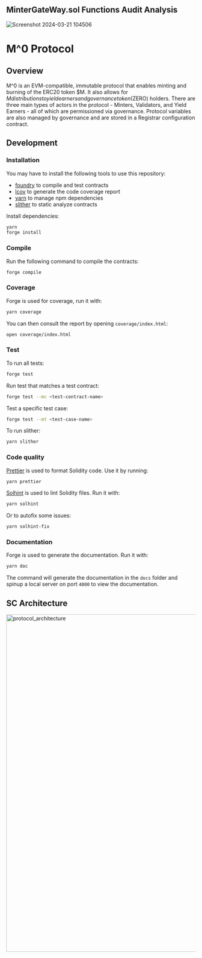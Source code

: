 ## MinterGateWay.sol Functions Audit Analysis
![Screenshot 2024-03-21 104506](https://github.com/gurwindersinghdev/M-protocol/assets/112465044/b85c6e09-601f-44db-bb72-2c99e7166095)


# M^0 Protocol

## Overview

M^0 is an EVM-compatible, immutable protocol that enables minting and burning of the ERC20 token $M. It also allows for $M distributions to yield earners and governance token ($ZERO) holders. There are three main types of actors in the protocol - Minters, Validators, and Yield Earners - all of which are permissioned via governance. Protocol variables are also managed by governance and are stored in a Registrar configuration contract.

## Development

### Installation

You may have to install the following tools to use this repository:

- [foundry](https://github.com/foundry-rs/foundry) to compile and test contracts
- [lcov](https://github.com/linux-test-project/lcov) to generate the code coverage report
- [yarn](https://classic.yarnpkg.com/lang/en/docs/install/) to manage npm dependencies
- [slither](https://github.com/crytic/slither) to static analyze contracts

Install dependencies:

```bash
yarn
forge install
```

### Compile

Run the following command to compile the contracts:

```bash
forge compile
```

### Coverage

Forge is used for coverage, run it with:

```bash
yarn coverage
```

You can then consult the report by opening `coverage/index.html`:

```bash
open coverage/index.html
```

### Test

To run all tests:

```bash
forge test
```

Run test that matches a test contract:

```bash
forge test --mc <test-contract-name>
```

Test a specific test case:

```bash
forge test --mt <test-case-name>
```

To run slither:

```bash
yarn slither
```

### Code quality

[Prettier](https://prettier.io) is used to format Solidity code. Use it by running:

```bash
yarn prettier
```

[Solhint](https://protofire.github.io/solhint/) is used to lint Solidity files. Run it with:

```bash
yarn solhint
```

Or to autofix some issues:

```bash
yarn solhint-fix
```

### Documentation

Forge is used to generate the documentation. Run it with:

```bash
yarn doc
```

The command will generate the documentation in the `docs` folder and spinup a local server on port `4000` to view the documentation.

## SC Architecture

<img width="895" alt="protocol_architecture" src="https://github.com/MZero-Labs/protocol/assets/1220854/d9949243-e83b-4e1d-82ac-4d8c3f2bf5fc">
